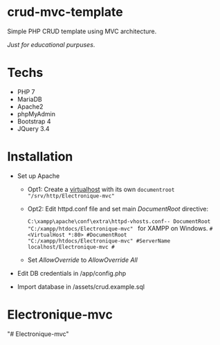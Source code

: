 # crud-mvc-template

Simple PHP CRUD template using MVC architecture.

_Just for educational purpuses_.

# Techs

- PHP 7
- MariaDB
- Apache2
- phpMyAdmin
- Bootstrap 4
- JQuery 3.4

# Installation

- Set up Apache

  - Opt1: Create a <a href="https://httpd.apache.org/docs/2.4/vhosts/examples.html">virtualhost</a> with its own <code>documentroot "/srv/http/Electronique-mvc"</code>

  - Opt2: Edit httpd.conf file and set main _DocumentRoot_ directive:

    <code>C:\xampp\apache\conf\extra\httpd-vhosts.conf-- DocumentRoot "C:/xampp/htdocs/Electronique-mvc" </code> for XAMPP on Windows.
    <code>#<VirtualHost \*:80>
    #DocumentRoot "C:/xampp/htdocs/Electronique-mvc"
    #ServerName localhost/Electronique-mvc #</VirtualHost>
    </code>

  - Set _AllowOverride_ to _AllowOverride All_

- Edit DB credentials in /app/config.php
- Import database in /assets/crud.example.sql

# Electronique-mvc

"# Electronique-mvc"
